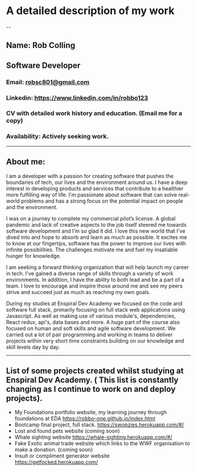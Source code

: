 # A detailed description of my work
--
## Name: Rob Colling
## Software Developer

### Email: robsc801@gmail.com
### Linkedin: https://www.linkedin.com/in/robbo123
### CV with detailed work history and education. (Email me for a copy)
### Availability: Actively seeking work.

---

## About me:

I am a developer with a passion for creating software that pushes the boundaries of tech, our lives and the environment around us. I have a deep interest in developing products and services that contribute to a healthier more fulfilling way of life. I'm passionate about software that can solve real-world problems and has a strong focus on the potential impact on people and the environment.

I was on a journey to complete my commercial pilot’s license. A global pandemic and lack of creative aspects to the job itself steered me towards software development and I'm so glad it did. I love this new world that I've dived into and hope to absorb and learn as much as possible. It excites me to know at our fingertips, software has the power to improve our lives with infinite possibilities. The challenges motivate me and fuel my insatiable hunger for knowledge.

I am seeking a forward thinking organization that will help launch my career in tech. I've gained a diverse range of skills through a variety of work environments. In addition, I have the ability to both lead and be a part of a team. I love to encourage and inspire those around me and see my peers strive and succeed just as much as reaching my own goals.

During my studies at Enspiral Dev Academy we focused on the code and software full stack, primarily focusing on full stack web applications using Javascript. As well as making use of various module's, dependencies, React redux, api's, data bases and more. A huge part of the course also focused on human and soft skills and agile software development. We carried out a lot of pair programming and working in teams to deliver projects within very short time constraints building on our knowledge and skill levels day by day. 

---

## List of some projects created whilst studying at Enspiral Dev Academy. ( This list is constantly changing as I continue to work on and deploy projects).

* My Foundations portfolio website, my learning journey through foundations at EDA https://robbo-one.github.io/index.html
* Bootcamp final project, full stack. https://swopzies.herokuapp.com/#/
* Lost and found pets website  (coming soon)
* Whale sighting website https://whale-sighting.herokuapp.com/#/
* Fake Exotic animal trade website which links to the WWF organisation to make a donation. (coming soon)
* Insult or compliment generator website https://getfocked.herokuapp.com/





